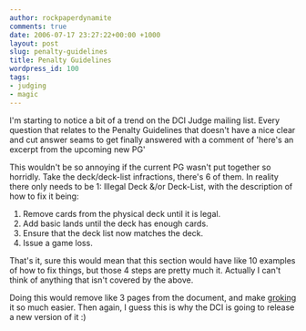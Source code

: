 ```yaml
---
author: rockpaperdynamite
comments: true
date: 2006-07-17 23:27:22+00:00 +1000
layout: post
slug: penalty-guidelines
title: Penalty Guidelines
wordpress_id: 100
tags:
- judging
- magic
---
```


I'm starting to notice a bit of a trend on the DCI Judge mailing list. Every question that relates to the Penalty Guidelines that doesn't have a nice clear and cut answer seams to get finally answered with a comment of 'here's an excerpt from the upcoming new PG'

This wouldn't be so annoying if the current PG wasn't put together so horridly. Take the deck/deck-list infractions, there's 6 of them. In reality there only needs to be 1: Illegal Deck &/or Deck-List, with the description of how to fix it being:

1) Remove cards from the physical deck until it is legal.
2) Add basic lands until the deck has enough cards.
3) Ensure that the deck list now matches the deck.
4) Issue a game loss.

That's it, sure this would mean that this section would have like 10 examples of how to fix things, but those 4 steps are pretty much it. Actually I can't think of anything that isn't covered by the above.

Doing this would remove like 3 pages from the document, and make [groking](http://en.wikipedia.org/wiki/Grok) it so much easier. Then again, I guess this is why the DCI is going to release a new version of it :)
